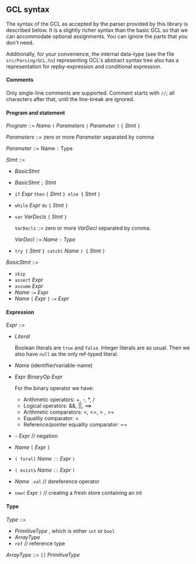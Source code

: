 ## GCL syntax

The syntax of the GCL as accepted by the parser provided by this library is described below. It is a slightly richer syntax than the basic GCL so that we can accommodate optional assignments. You can ignore the parts that you don't need.

Additionally, for your convenience, the internal data-type (see the file `src/Parsing/GCL.hs`) representing GCL's abstract syntax tree also has a representation for repby-expression and conditional expression.

#### Comments

Only single-line comments are supported. Comment starts with `//`; all characters after that, until the line-break are ignored.

#### Program and statement

_Program_  ::=  _Name_ `(` _Parameters_  `|`   _Parameter_ `)` `{` _Stmt_ `}`

_Parameters_ ::= zero or more _Parameter_ separated by comma

_Parameter_  ::= Name `:` Type

_Stmt_ ::=
* _BasicStmt_
* _BasicStmt_ `;` _Stmt_
* `if` _Expr_ `then` `{` _Stmt_ `} else {` _Stmt_ `}`
* `while` _Expr_ `do` `{` _Stmt_ `}`
* `var` _VarDecls_  `{` _Stmt_ `}`

   `VarDecls` ::= zero or more _VarDecl_ separated by comma.

   _VarDecl_ ::= _Name_ `:` _Type_

* `try {` _Stmt_ `} catch(` _Name_ `) {` _Stmt_ `}`

_BasicStmt_ ::=
* `skip`
* `assert` _Expr_
* `assume` _Expr_
* _Name_ `:=` _Expr_
* _Name_ `[` _Expr_ `]` `:=` _Expr_

#### Expression

_Expr_ ::=
* _Literal_

   Boolean literals are `true` and `false`. Integer literals are as usual. Then we also have `null` as the only ref-typed literal.
* _Name_ (identifier/variable-name)
* _Expr_  _BinaryOp_  _Expr_

    For the binary operator we have:

    * Arithmetic operators: +, -, *, /
    * Logical operators: &&, ||, ==>
    * Arithmetic comparators: <, <=, > , >=
    * Equality comparator: =
    * Reference/pointer equality comparator: ==

* `~` _Expr_  // negation
* _Name_ `[` _Expr_ `]`
* `( forall` _Name_  `::` _Expr_ `)`
* `( exists` _Name_  `::` _Expr_ `)`
* _Name_ `.val` // dereference operator
* `new(` _Expr_ `)` // creating a fresh store containing an int

#### Type

_Type_ ::=

* _PrimitiveType_ , which is either `int` or `bool`
* _ArrayType_
* `ref` // reference type

_ArrayType_ ::= `[]` _PrimitiveType_

